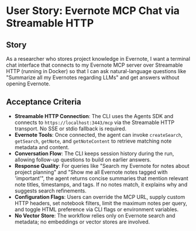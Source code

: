 # User Story: Evernote MCP Chat via Streamable HTTP

## Story
As a researcher who stores project knowledge in Evernote, I want a terminal chat interface that connects to my Evernote MCP server over Streamable HTTP (running in Docker) so that I can ask natural-language questions like "Summarize all my Evernotes regarding LLMs" and get answers without opening Evernote.

## Acceptance Criteria
- **Streamable HTTP Connection**: The CLI uses the Agents SDK and connects to `https://localhost:3443/mcp` via the Streamable HTTP transport. No SSE or stdio fallback is required.
- **Evernote Tools**: Once connected, the agent can invoke `createSearch`, `getSearch`, `getNote`, and `getNoteContent` to retrieve matching note metadata and content.
- **Conversation Flow**: The CLI keeps session history during the run, allowing follow-up questions to build on earlier answers.
- **Response Quality**: For queries like "Search my Evernote for notes about project planning" and "Show me all Evernote notes tagged with 'important'", the agent returns concise summaries that mention relevant note titles, timestamps, and tags. If no notes match, it explains why and suggests search refinements.
- **Configuration Flags**: Users can override the MCP URL, supply custom HTTP headers, set notebook filters, limit the maximum notes per query, and toggle HTML preference via CLI flags or environment variables.
- **No Vector Store**: The workflow relies only on Evernote search and metadata; no embeddings or vector stores are involved.
